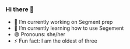 ### Hi there 👋

- 🔭 I’m currently working on Segment prep
- 🌱 I’m currently learning how to use Segement
- 😄 Pronouns: she/her
- ⚡ Fun fact: I am the oldest of three

